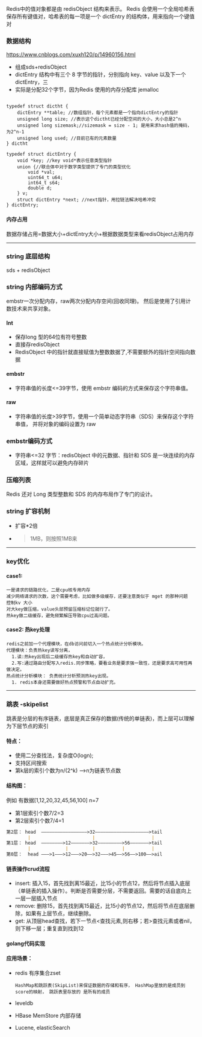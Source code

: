 Redis中的值对象都是由 redisObject 结构来表示。
Redis 会使用一个全局哈希表保存所有键值对，哈希表的每一项是一个 dictEntry 的结构体，用来指向一个键值对

### 数据结构
https://www.cnblogs.com/xuxh120/p/14960156.html

+ 组成sds+redisObject
+ dictEntry 结构中有三个 8 字节的指针，分别指向 key、value 以及下一个 dictEntry，三
+ 实际是分配32个字节，因为Redis 使用的内存分配库 jemalloc
```

typedef struct dictht {
    dictEntry **table; //数组指针，每个元素都是一个指向dictEntry的指针
    unsigned long size; //表示这个dictht已经分配空间的大小，大小总是2^n
    unsigned long sizemask;//sizemask = size - 1; 是用来求hash值的掩码，为2^n-1
    unsigned long used; //目前已有的元素数量
} dictht

typedef struct dictEntry {
    void *key; //key void*表示任意类型指针
    union {//联合体中对于数字类型提供了专门的类型优化
        void *val;
        uint64_t u64;
        int64_t s64;
        double d;
    } v;
    struct dictEntry *next; //next指针，用拉链法解决哈希冲突
} dictEntry;
```

#### 内存占用
数据存储占用=数据大小+dictEntry大小+根据数据类型来看redisObject占用内存

---
### string 底层结构
sds + redisObject 

### string 内部编码方式
embstr一次分配内存，raw两次分配内存空间(回收同理)。 然后是使用了引用计数技术来共享对象。
#### Int
  + 保存long 型的64位有符号整数
  + 直接存redisObject
  + RedisObject 中的指针就直接赋值为整数数据了,不需要额外的指针空间指向数据
#### embstr
  + 字符串值的长度<=39字节，使用 embstr 编码的方式来保存这个字符串值。
#### raw
  + 字符串值的长度>39字节，使用一个简单动态字符串（SDS）来保存这个字符串值， 并将对象的编码设置为 raw

### embstr编码方式

 + 字符串<=32 字节：redisObject 中的元数据、指针和 SDS 是一块连续的内存区域，这样就可以避免内存碎片
### 压缩列表

Redis 还对 Long 类型整数和 SDS 的内存布局作了专门的设计。

### string 扩容机制
  + 扩容*2倍
  + >1MB，则按照1MB来
---

### key优化
#### case1:
```
一是请求的链路优化，二是cpu核专用内存
减少网络请求的次数，这个需要考虑，比如做多级缓存，还要注意类似于 mget 的那种问题
控制kv 大小
对大key做压缩，value头部预留压缩标记位就行了。
热key做二级缓存，避免频繁解压导致cpu过高问题。
```
#### case2: 热key处理
```
redis之前加一个代理模块，在db访问前切入一个热点统计分析模块。
代理模块：负责热key读写分离，
  1.读:热key出现后二级缓存热key和自动扩容，
  2.写:通过路由分配写入redis.同步策略，要看业务是要求强一致性，还是要求高可用性再做决定。
热点统计分析模块： 负责统计分析预测热key出现。
  1. redis本身还需要做好热点预警和节点自动扩充。
```

---

### 跳表 -skipelist
跳表是分层的有序链表，底层是真正保存的数据(传统的单链表)，而上层可以理解为下层节点的索引

#### 特点：
+ 使用二分查找法，复杂度O(logn);
+ 支持区间搜索
+ 第k层的索引个数为n/(2^k) -->n为链表节点数

#### 结构图：
例如 有数据[1,12,20,32,45,56,100] n=7 
 + 第1层索引个数7/2=3
 + 第2层索引个数7/4=1
```markdown
第2层： head  —————————————————>32————————————————————>tail
        |                       |                     |
第1层： head  ————————>12———————>32—————————>56———————>tail
        |             |         |          |          |
第0层：  head ———>1———>12———>20——>32———>45——>56——>100——>ail
```
#### 链表操作crud流程
+ insert: 插入15，首先找到离15最近，比15小的节点12，然后将节点插入底层（单链表的插入操作）。判断是否需要分层，不需要返回。需要的话自底向上一层一层插入节点
+ remove: 删除15，首先找到离15最近，比15小的节点12，然后将节点在底层删除，如果有上层节点，继续删除。
+ get: 从顶层head查找，若下一节点<查找元素,则右移；若>查找元素或者nil，则下移一层；重复直到找到12

#### golang代码实现

#### 应用场景：
+ redis 有序集合zset
  
  ``HashMap和跳跃表(SkipList)来保证数据的存储和有序，
  HashMap里放的是成员到score的映射，
  跳跃表里存放的 是所有的成员 ``
+ leveldb
+ HBase MemStore 内部存储
+ Lucene, elasticSearch


